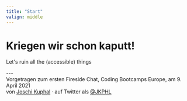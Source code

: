 ```yaml
---
title: "Start"
valign: middle
---
```


# Kriegen wir schon kaputt!

<p class="tagline" lang="en">Let's ruin all the <span aria-hidden="true">(</span>accessible<span aria-hidden="true">)</span> things</p>
---
<div class="p-author h-card"><span class="visually-hidden">Vorgetragen zum ersten</span> <span lang="en">Fireside Chat, Coding Bootcamps Europe, </span><span class="visually-hidden">am </span>9. April 2021<br/>
    <span class="visually-hidden">von</span> <a href="https://jkphl.is" target="_blank" rel="me"><span class="p-given-name">Joschi</span> <span class="p-family-name">Kuphal</span></a> <span aria-hidden="true">·</span> <span class="visually-hidden"> auf Twitter als</span> <a href="https://twitter.com/jkphl" rel="me" target="_blank" class="handle"><span aria-hidden="true">@</span>JKPHL</a>
</div> 
